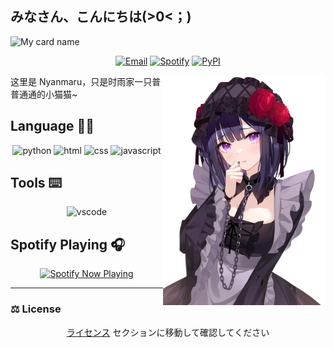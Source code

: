 ## みなさん、こんにちは(⁠>⁠0⁠<⁠；⁠)

![My card name](https://cardivo.vercel.app/api?name=Cloryn&description=Hola,%20I'm%20cloryn%20welcome%20you%20for%20visiting%20%F0%9F%91%8B&image=https://avatars.githubusercontent.com/u/156493057?s=400&u=214a45ba0da6db16e805aa010456664b3f7d21ce&v=4&backgroundColor=%23ecf0f1&instagram=Zuck&github=chloethesis&pattern=leaf&colorPattern=%23eaeaea)

<p align="center">
  <a href="mailto:chloetease@waifu.club" target="_blank"><img src="https://img.shields.io/badge/Gmail-c14438.svg?&style=plastic&logo=gmail&logoColor=white" alt="Email"></a>
  <a href="https://open.spotify.com/user/pj3ib1pljoqewn4ti8se8yl1q" target="_blank"><img src="https://img.shields.io/badge/Spotify-1ed760.svg?&style=plastic&logo=spotify&logoColor=white" alt="Spotify"></a>
  <a href="https://pypi.org/user/SigureMo/" target="_blank"><img src="https://img.shields.io/badge/PyPI-3775a9.svg?&style=flat-square&logo=pypi&logoColor=white" alt="PyPI"></a>
</p>

<img align="right" width="260px" src="/assets/marin.png" />

这里是 Nyanmaru，只是时雨家一只普普通通的小猫猫~


## Language 👨‍🎤

<p align="center">
  <img alt="python" src="https://img.shields.io/badge/Python-3572a5?style=plastic&logo=python&logoColor=white">
  <img alt="html" src="https://img.shields.io/badge/HTML-e34c26?style=plastic&logo=html5&logoColor=white">
  <img alt="css" src="https://img.shields.io/badge/CSS-443399?style=plastic&logo=css3">
  <img alt="javascript" src="https://img.shields.io/badge/JavaScript-000000?style=plastic&logo=javascript">
  </p>

## Tools ⌨️

<p align="center">
  <img alt="vscode" src="https://img.shields.io/badge/VSCode-3860c4?style=plastic&logo=visual-studio-code&logoColor=white">
</p>

## Spotify Playing 🎧

<p align="center">
  <a href="https://open.spotify.com/user/pj3ib1pljoqewn4ti8se8yl1q" target="_blank"><img src="https://now-playing-on-spotify.vercel.app/api/spotify" alt="Spotify Now Playing" width="350"/></a>
</p>

_____

### ⚖ License

<p align="center">
<a href="/LICENSE/">ライセンス</a> セクションに移動して確認してください
</p>
